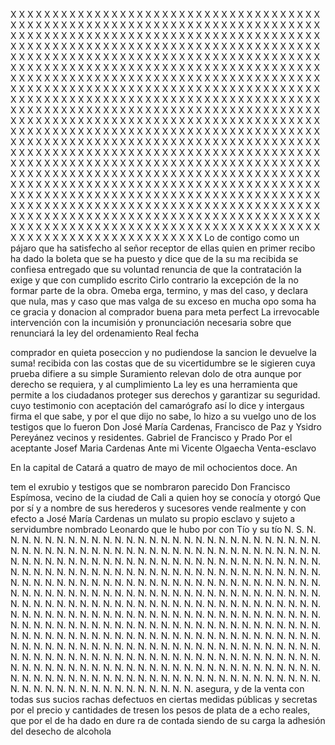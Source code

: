 X X X X X X X X X X X X X X X X X X X X X X X X X X X X X X X X X X X X X X X X X X X X X X X X X X X X X X X X X X X X X X X X X X X X X X X X X X X X X X X X X X X X X X X X X X X X X X X X X X X X X X X X X X X X X X X X X X X X X X X X X X X X X X X X X X X X X X X X X X X X X X X X X X X X X X X X X X X X X X X X X X X X X X X X X X X X X X X X X X X X X X X X X X X X X X X X X X X X X X X X X X X X X X X X X X X X X X X X X X X X X X X X X X X X X X X X X X X X X X X X X X X X X X X X X X X X X X X X X X X X X X X X X X X X X X X X X X X X X X X X X X X X X X X X X X X X X X X X X X X X X X X X X X X X X X X X X X X X X X X X X X X X X X X X X X X X X X X X X X X X X X X X X X X X X X X X X X X X X X X X X X X X X X X X X X X X X X X X X X X X X X X X X X X X X X X X X X X X X X X X X X X X X X X X X X X X X X X X X X X X X X X X X X X X X X X X X X X X X X X X X X X X X X X X X X X X X X X X X X X X X X X X X X X X X X X X X X X X X X X X X X X X X X X X X X X X X X X X X X X X X X X X X X X X X X X X X X X X X X X X X X X X X X X X X X X X X X X X X X X X X X X X X X X X X X X X X X X X X X X X X X X X X X X X X X X X X X X X X X X X X X X X X X X X X X X X X X X X X X X X X X X X X X X X X X X X X X X X X X X X X X X X X X X X X X X X X X X X X X X X X X X X X X X X X X X X X X X X X X X X X X X X X X X X X X X X X X X X X X X X X X X X X X X X X X X X X X X X X X X X X X X X X X X X X X X X X X X X X X X X X X X X X X X X X X X X X X X X X X X X X X X X X X X X X X X X X X X X X X X X X X X X X X X X X X X X X X X X X X X X X X X X X X X X X X X X X X X X X X X X
Lo de contigo como un pájaro que ha satisfecho al señor receptor de ellas quien en primer recibo ha dado la boleta que se ha puesto y dice que de la su ma recibida se confiesa entregado que su voluntad renuncia de que la contratación la exige y que con cumplido escrito
Cirlo contrario la excepción de la no formar parte de la obra. Omeba erga, termino, y mas del caso, y declara que nula, mas y caso que mas valga de su exceso en mucha opo soma ha ce gracia y donacion al comprador buena para meta perfect
La irrevocable intervención con la incumisión y pronunciación necesaria sobre que renunciará la ley del ordenamiento Real fecha

comprador en quieta poseccion y no pudiendose la sancion le devuelve la suma! recibida con las costas que de su vicertidumbre se le sigieren cuya prueba difiere a su simple Suramiento relevan dolo de otra aunque por derecho se requiera, y al cumplimiento
La ley es una herramienta que permite a los ciudadanos proteger sus derechos y garantizar su seguridad.
cuyo testimonio con aceptación del camarógrafo así lo dice y intergaus firma el que sabe, y por el que dijo no sabe, lo hizo a su vuelgo uno de los testigos que lo fueron Don José María Cardenas, Francisco de Paz y Ysidro Pereyánez vecinos y residentes.
Gabriel de Francisco y Prado
Por el aceptante Josef Maria Cardenas
Ante mi Vicente Olgaecha
Venta-esclavo

En la capital de Catará a quatro de mayo de mil ochocientos doce. An

tem el exrubio y testigos que se nombraron parecido Don Francisco
Espímosa, vecino de la ciudad de Cali a quien hoy se conocía y otorgó Que por sí y a nombre de sus herederos y sucesores vende realmente y con efecto a José María Cardenas un mulato su propio esclavo y sujeto a servidumbre nombrado Leonardo que le hubo por con
Tío y su tío N. S. N. N. N. N. N. N. N. N. N. N. N. N. N. N. N. N. N. N. N. N. N. N. N. N. N. N. N. N. N. N. N. N. N. N. N. N. N. N. N. N. N. N. N. N. N. N. N. N. N. N. N. N. N. N. N. N. N. N. N. N. N. N. N. N. N. N. N. N. N. N. N. N. N. N. N. N. N. N. N. N. N. N. N. N. N. N. N. N. N. N. N. N. N. N. N. N. N. N. N. N. N. N. N. N. N. N. N. N. N. N. N. N. N. N. N. N. N. N. N. N. N. N. N. N. N. N. N. N. N. N. N. N. N. N. N. N. N. N. N. N. N. N. N. N. N. N. N. N. N. N. N. N. N. N. N. N. N. N. N. N. N. N. N. N. N. N. N. N. N. N. N. N. N. N. N. N. N. N. N. N. N. N. N. N. N. N. N. N. N. N. N. N. N. N. N. N. N. N. N. N. N. N. N. N. N. N. N. N. N. N. N. N. N. N. N. N. N. N. N. N. N. N. N. N. N. N. N. N. N. N. N. N. N. N. N. N. N. N. N. N. N. N. N. N. N. N. N. N. N. N. N. N. N. N. N. N. N. N. N. N. N. N. N. N. N. N. N. N. N. N. N. N. N. N. N. N. N. N. N. N. N. N. N. N. N. N. N. N. N. N. N. N. N. N. N. N. N. N. N. N. N. N. N. N. N. N. N. N. N. N. N. N. N. N. N. N. N. N. N. N. N. N. N. N. N. N. N. N. N. N. N. N. N. N. N. N. N. N. N. N. N. N. N. N. N. N. N. N. N. N. N. N. N. N. N. N. N. N. N. N. N. N. N. N. N. N. N. N. N. N. N. N. N. N. N. N. N. N. N. N. N. N. N. N. N. N. N. N. N. N. N. N. N. N. N.
asegura,
y de la venta con todas sus sucios rachas defectuos
en ciertas medidas públicas y secretas por el precio y cantidades de tresen
los pesos de plata de a echo reales, que por el de ha dado en dure
ra de contada siendo de su carga la adhesión del desecho de alcohola